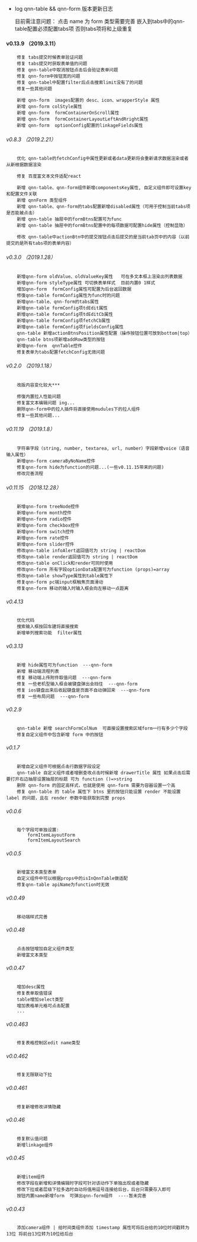 -   log qnn-table && qnn-form 版本更新日志

    目前需注意问题： 
            点击 name 为 form 类型需要完善 
            嵌入到tabs中的qnn-table配置必须配置tabs项 否则tabs项将和上级重复


#### v0.13.9 （2019.3.11）

        修复 tabs提交时候表单验证问题
        修复 tabs提交时获取表单值的问题
        修复 qnn-table中取消按钮点击后会验证表单问题
        修复 qnn-form中按钮宽的问题
        修复 qnn-tabel中配置filter后点击搜索limit没有了的问题
        修复一些其他问题
        
        新增 qnn-form  images配置的 desc、icon、wrapperStyle 属性
        新增 qnn-form colStyle属性
        新增 qnn-form  formContainerOnScroll属性
        新增 qnn-form  formContainerLayoutLeftAndRright属性
        新增 qnn-form  optionConfig配置的linkageFields属性

###### v0.8.3 （2019.2.21）
        
        优化 qnn-table的fetchConfig中属性更新或者data更新将会重新请求数据渲染或者从新根据数据渲染
        
        修复 百度富文本文件适配react
        
        新增 qnn-table、qnn-form组件新增componentsKey属性, 自定义组件即可设置key和配置文件关联
        新增 qnnForm 类型组件
        新增 qnn-table、qnn-form的tabs配置新增disabled属性（可用于控制当前tabs项是否能被点击）
        新增 qnn-table 抽屉中的formBtns配置可为func
        新增 qnn-table 抽屉中的formBtns配置中的每项数据可配置hide属性（控制显隐）

        修改 qnn-table中actionBtn中的提交按钮点击后提交的是当前tab页中的内容（以前提交的是所有tabs项的表单内容）



###### v0.3.0 （2019.1.28）   

        新增qnn-form oldValue、oldValueKey属性   可在多文本框上渲染出列表数据
        新增qnn-form styleType属性 可切换表单样式  目前内置0 1样式
        增加qnn-form  formConfig属性可配置为后台返回数据
        修復qnn-table formConfig属性为func时的问题  
        新增qnn-table、qnn-form的tabs属性
        新增qnn-table formConfig项tdEdit属性
        新增qnn-table formConfig项tdEditCb属性
        新增qnn-table formConfig项fetchCb属性
        新增qnn-table formConfig项fieldsConfig属性
        qnn-table 新增actionBtnsPosition属性配置（操作按钮位置可放到bottom|top）
        qnn-table btns项新增addRow类型的按钮
        新增qnn-form  qnnTable控件
        修复表单为tabs配置fetchConfig无效问题

###### v0.2.0 （2019.1.18）  

        改版内容变化较大***
        
        修復内置拉人性能问题
        修复富文本编辑问题 ing...
        删除qnn-form中的拉人插件将直接使用mudules下的拉人组件
        修复一些其他问题...
        

###### v0.11.19 （2019.1.8）
        
        字符串字段（string, number, textarea, url, number）字段新增voice（语音输入属性）
        新增qnn-form cameraByNoName控件
        修复qnn-form hide为function的问题...(一些v0.11.15带来的问题)
        修改完善流程



###### v0.11.15 （2018.12.28）

        新增qnn-form treeNode控件
        新增qnn-form month控件
        新增qnn-form radio控件
        新增qnn-form checkbox控件
        新增qnn-form switch控件
        新增qnn-form rate控件
        新增qnn-form slider控件
        修改qnn-table infoAlert返回值可为 string | reactDom
        修改qnn-table render返回值可为 string | reactDom
        修改qnn-table onClick和render可同时使用
        修改qnn-form 所有字段optionData配置可为function (props)=array
        修改qnn-table showType属性到table属性下
        修复qnn-form pc端input框触焦页面滑动
        修复qnn-form 移动的输入时输入框会向左移动一点距离

###### v0.4.13

        优化代码
        搜索输入框按回车建将直接搜索
        新增单列搜索功能  filter属性

###### v0.3.13

        新增 hide属性可为function  ---qnn-form
        新增 移动端流程列表
        修复 移动端上传附件取值问题  ---qnn-form
        修复 一些老机型输入框会被键盘弹出会挡住  ---qnn-form
        修复 ios键盘出来后收起键盘是页面不自动弹回来  ---qnn-form
        修复 一些布局问题  ---qnn-form

###### v0.2.9

        qnn-table 新增 searchFormColNum  可直接设置搜索区域form一行有多少个字段
        修复自定义组件中包含新增 form 中的按钮

###### v0.1.7

        新增自定义组件可根据点击行数据字段设定
        qnn-table 自定义组件或者增删查改点击时候新增 drawerTitle 属性 如果点击后需要打开右边抽屉设置抽屉的标题 可为 function ()=>string
        删除 qnn-form 的固定高样式，也就是使用 qnn-form 需要为容器设置一个高
        修复 qnn-table 的 table 属性下 btns 里的按钮只能设置 render 不能设置 label 的问题，且在 render 参数中能获取到完整 props

###### v0.0.6

        每个字段可单独设置:
            formItemLayoutForm
            formItemLayoutSearch

###### v0.0.5

        新增富文本类型表单
        自定义组件中可以根据props中的isInQnnTable做适配
        修复qnn-table apiName为function时无效

###### v0.0.49

        移动端样式完善

###### v0.0.48

        点击按钮增加自定义组件类型
        新增富文本类型

###### v0.0.47

        增加desc属性
        修复表单取值错误
        table增加select类型
        增加表格单元格可点击配置
        ...

###### v0.0.463

        修复表格控制区edit name类型

###### v0.0.462

        修复无限联动下拉

###### v0.0.461

        修复新增修改详情隐藏

###### v0.0.46

        修复默认值问题
        新增linkage组件

###### v0.0.45

        新增item组件
        修改字段在新增和详情编辑时字段可针对该动作下单独出现或者隐藏
        修改下拉或者层级下拉多选时自动将值用逗号连接给后台，后台只需要存入即可
        按钮内置name新增form  可弹出qnn-form组件  ----暂未完善

###### v0.0.43

        添加camera组件 | 给时间类组件添加 timestamp 属性可将后台给的10位时间戳转为13位 将前台13位转为10位给后台
